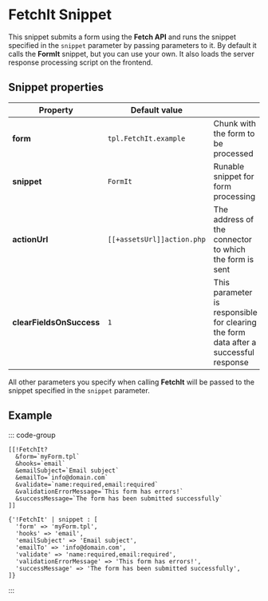 # FetchIt Snippet

This snippet submits a form using the **Fetch API** and runs the snippet specified in the `snippet` parameter by passing parameters to it. By default it calls the **FormIt** snippet, but you can use your own. It also loads the server response processing script on the frontend.

## Snippet properties

| **Property**             | Default value              |                                                                                      |
|--------------------------|----------------------------|--------------------------------------------------------------------------------------|
| **form**                 | `tpl.FetchIt.example`      | Chunk with the form to be processed                                                  |
| **snippet**              | `FormIt`                   | Runable snippet for form processing                                                  |
| **actionUrl**            | `[[+assetsUrl]]action.php` | The address of the connector to which the form is sent                               |
| **clearFieldsOnSuccess** | `1`                        | This parameter is responsible for clearing the form data after a successful response |

All other parameters you specify when calling **FetchIt** will be passed to the snippet specified in the `snippet` parameter.

## Example

::: code-group

```modx
[[!FetchIt?
  &form=`myForm.tpl`
  &hooks=`email`
  &emailSubject=`Email subject`
  &emailTo=`info@domain.com`
  &validate=`name:required,email:required`
  &validationErrorMessage=`This form has errors!`
  &successMessage=`The form has been submitted successfully`
]]
```

```fenom
{'!FetchIt' | snippet : [
  'form' => 'myForm.tpl',
  'hooks' => 'email',
  'emailSubject' => 'Email subject',
  'emailTo' => 'info@domain.com',
  'validate' => 'name:required,email:required',
  'validationErrorMessage' => 'This form has errors!',
  'successMessage' => 'The form has been submitted successfully',
]}
```

:::
